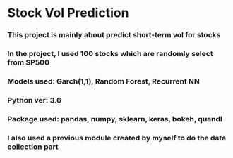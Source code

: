 
# Stock Vol Prediction
### This project is mainly about predict short-term vol for stocks
### In the project, I used 100 stocks which are randomly select from SP500
### Models used: Garch(1,1), Random Forest, Recurrent NN
### Python ver: 3.6
### Package used: pandas, numpy, sklearn, keras, bokeh, quandl
### I also used a previous module created by myself to do the data collection part

